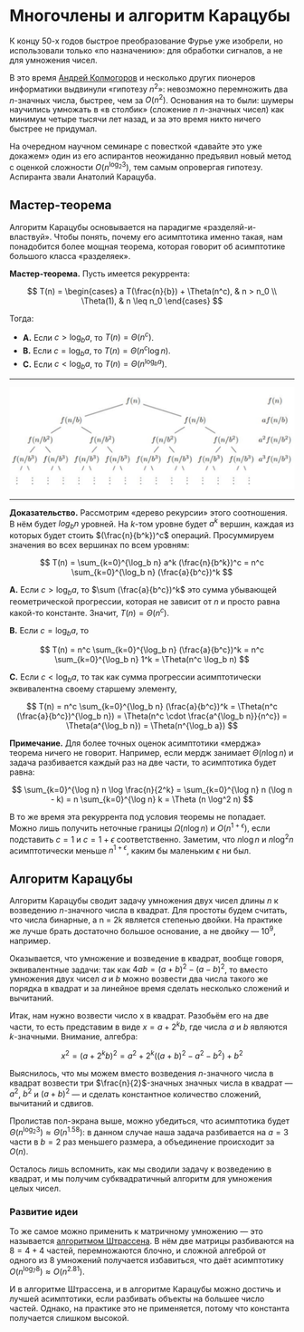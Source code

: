 # Многочлены и алгоритм Карацубы

К концу 50-х годов быстрое преобразование Фурье уже изобрели, но использовали только «по назначению»: для обработки сигналов, а не для умножения чисел.

В это время [Андрей Колмогоров](https://ru.wikipedia.org/wiki/%D0%9A%D0%BE%D0%BB%D0%BC%D0%BE%D0%B3%D0%BE%D1%80%D0%BE%D0%B2,_%D0%90%D0%BD%D0%B4%D1%80%D0%B5%D0%B9_%D0%9D%D0%B8%D0%BA%D0%BE%D0%BB%D0%B0%D0%B5%D0%B2%D0%B8%D1%87) и несколько других пионеров информатики выдвинули «гипотезу $n^2$»: невозможно перемножить два $n$-значных числа, быстрее, чем за $O(n^2)$. Основания на то были: шумеры научились умножать в «в столбик» (сложение $n$ $n$-значных чисел) как минимум четыре тысячи лет назад, и за это время никто ничего быстрее не придумал.

На очередном научном семинаре с повесткой «давайте это уже докажем» один из его аспирантов неожиданно предъявил новый метод с оценкой сложности $O(n^{\log_2 3})$, тем самым опровергая гипотезу. Аспиранта звали Анатолий Карацуба.

## Мастер-теорема

Алгоритм Карацубы основывается на парадигме «разделяй-и-властвуй». Чтобы понять, почему его асимптотика именно такая, нам понадобится более мощная теорема, которая говорит об асимптотике большого класса «разделяек».

**Мастер-теорема.** Пусть имеется рекуррента:

$$
T(n) = \begin{cases}
a T(\frac{n}{b}) + \Theta(n^c), & n > n_0
\\ \Theta(1), & n \leq n_0
\end{cases}
$$

Тогда:

* **A.** Если $c > \log_b a$, то $T(n) = \Theta(n^c)$.
* **B.** Если $c = \log_b a$, то $T(n) = \Theta(n^c \log n)$.
* **C.** Если $c < \log_b a$, то $T(n) = \Theta(n^{\log_b a})$.

---

![](img/divide-and-conquer.png)

---

**Доказательство.** Рассмотрим «дерево рекурсии» этого соотношения. В нём будет $log_b n$ уровней. На $k$-том уровне будет $a^k$ вершин, каждая из которых будет стоить $(\frac{n}{b^k})^c$ операций. Просуммируем значения во всех вершинах по всем уровням:

$$
T(n) = \sum_{k=0}^{\log_b n} a^k (\frac{n}{b^k})^c = n^c \sum_{k=0}^{\log_b n} (\frac{a}{b^c})^k
$$

**A.** Если $c > \log_b a$, то $\sum (\frac{a}{b^с})^k$ это сумма убывающей геометрической прогрессии, которая не зависит от $n$ и просто равна какой-то константе. Значит, $T(n) = \Theta(n^c)$.

**B.** Если $c = \log_b a$, то

$$
T(n) = n^c \sum_{k=0}^{\log_b n} (\frac{a}{b^c})^k = n^c \sum_{k=0}^{\log_b n} 1^k = \Theta(n^c \log_b n)
$$

**C.** Если $c < \log_b a$, то так как сумма прогрессии асимптотически эквивалентна своему старшему элементу,

$$
T(n) = n^c \sum_{k=0}^{\log_b n} (\frac{a}{b^c})^k = \Theta(n^c (\frac{a}{b^c})^{\log_b n}) = \Theta(n^c \cdot \frac{a^{\log_b n}}{n^c}) = \Theta(a^{\log_b n}) = \Theta(n^{\log_b a})
$$

**Примечание.** Для более точных оценок асимптотики «мерджа» теорема ничего не говорит. Например, если мердж занимает $\Theta(n \log n)$ и задача разбивается каждый раз на две части, то асимптотика будет равна:

$$
\sum_{k=0}^{\log n} n \log \frac{n}{2^k}
= \sum_{k=0}^{\log n} n (\log n - k)
= n \sum_{k=0}^{\log n} k
= \Theta (n \log^2 n)
$$

В то же время эта рекуррента под условия теоремы не попадает. Можно лишь получить неточные границы $\Omega (n \log n)$ и $O(n^{1+\epsilon})$, если подставить $c = 1$ и $c = 1 + \epsilon$ соответственно. Заметим, что $n \log n$ и $n \log^2 n$ асимптотически меньше $n^{1+\epsilon}$, каким бы маленьким $\epsilon$ ни был.

## Алгоритм Карацубы

Алгоритм Карацубы сводит задачу умножения двух чисел длины $n$ к возведению $n$-значного числа в квадрат. Для простоты будем считать, что числа бинарные, а n = 2k является степенью двойки. На практике же лучше брать достаточно большое основание, а не двойку — $10^9$, например.

Оказывается, что умножение и возведение в квадрат, вообще говоря, эквивалентные задачи: так как $4ab=(a+b)^{2}-(a-b)^{2}$, то вместо умножения двух чисел $a$ и $b$ можно возвести два числа такого же порядка в квадрат и за линейное время сделать несколько сложений и вычитаний.

Итак, нам нужно возвести число x в квадрат. Разобьём его на две части, то есть представим в виде $x = a + 2^k b$, где числа $a$ и $b$ являются $k$-значными. Внимание, алгебра:

$$
x^2 = (a + 2^k b)^2 = a^2 + 2^k ((a+b)^2 - a^2 - b^2) + b^2 
$$

Выяснилось, что мы можем вместо возведения $n$-значного числа в квадрат возвести три $\frac{n}{2}$-значных значных числа в квадрат — $a^2$, $b^2$ и $(a+b)^2$ — и сделать константное количество сложений, вычитаний и сдвигов.

Пролистав пол-экрана выше, можно убедиться, что асимптотика будет $\Theta (n^{\log_2 3}) \approx \Theta (n^{1.58})$: в данном случае наша задача разбивается на $a = 3$ части в $b = 2$ раз меньшего размера, а объединение происходит за $O(n)$.

Осталось лишь вспомнить, как мы сводили задачу к возведению в квадрат, и мы получим субквадратичный алгоритм для умножения целых чисел.

### Развитие идеи

То же самое можно применить к матричному умножению — это называется [алгоритмом Штрассена](https://ru.wikipedia.org/wiki/%D0%90%D0%BB%D0%B3%D0%BE%D1%80%D0%B8%D1%82%D0%BC_%D0%A8%D1%82%D1%80%D0%B0%D1%81%D1%81%D0%B5%D0%BD%D0%B0). В нём две матрицы разбиваются на $8 = 4 + 4$ частей, перемножаются блочно, и сложной алгеброй от одного из 8 умножений получается избавиться, что даёт асимптотику $O(n^{\log_7 8}) \approx O(n^{2.81})$.

И в алгоритме Штрассена, и в алгоритме Карацубы можно достичь и лучшей асимптотики, если разбивать объекты на большее число частей. Однако, на практике это не применяется, потому что константа получается слишком высокой.
